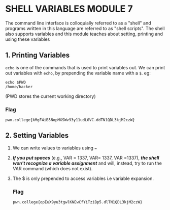 # SHELL VARIABLES MODULE 7
The command line interface is colloquially referred to as a "shell" and programs written in this language are referred to as "shell scripts". The shell also supports variables and this module teaches about setting, printing and using these variables

## 1. Printing Variables
 `echo` is one of the commands that is used to print variables out. We can print out variables with `echo`, by prepending the variable name with a `$`. eg:
```
echo $PWD
/home/hacker
```
(PWD stores the current working directory)
  ### Flag
  `pwn.college{kMgF4iB5NopMXSWv93y11udL0VC.ddTN1QDL3kjM2czW}`

  ## 2. Setting Variables
  1. We can write values to variables using `=` 
  2. ***If you put spaces*** (e.g., VAR = 1337, VAR= 1337, VAR =1337), ***the shell won't recognize a variable assignment*** and will, instead, try to run the VAR command (which does not exist).
  3. The $ is only prepended to access variables i.e variable expansion.
     
     ### Flag
     `pwn.college{opEuX9yu3tgwlKNEwCfYiTziBp5.dlTN1QDL3kjM2czW}`
    
